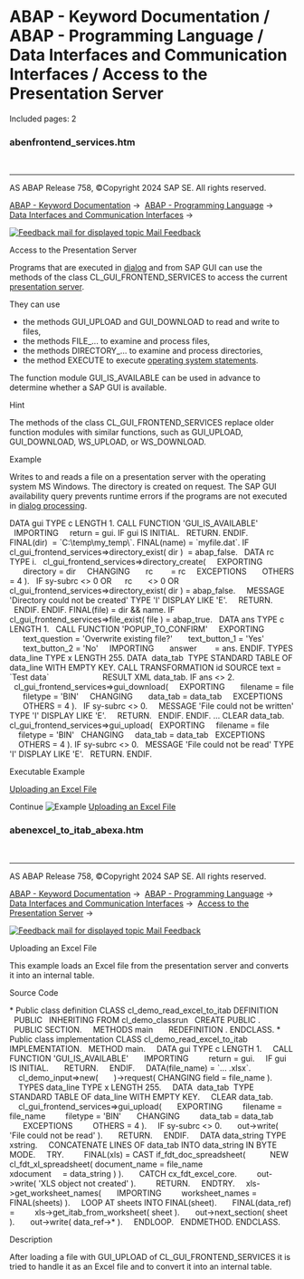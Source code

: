 # ABAP - Keyword Documentation / ABAP - Programming Language / Data Interfaces and Communication Interfaces / Access to the Presentation Server

Included pages: 2


### abenfrontend_services.htm

  

* * *

AS ABAP Release 758, ©Copyright 2024 SAP SE. All rights reserved.

[ABAP - Keyword Documentation](javascript:call_link\('abenabap.htm'\)) →  [ABAP - Programming Language](javascript:call_link\('abenabap_reference.htm'\)) →  [Data Interfaces and Communication Interfaces](javascript:call_link\('abenabap_data_communication.htm'\)) → 

 [![](Mail.gif?object=Mail.gif "Feedback mail for displayed topic") Mail Feedback](mailto:f1_help@sap.com?subject=Feedback%20on%20ABAP%20Documentation&body=Document:%20Access%20to%20the%20Presentation%20Server%2C%20ABENFRONTEND_SERVICES%2C%20758%0D%0A%0D%0AError:%0D%0A%0D%0A%0D%0A%0D%0ASuggestion%20for%20improvement:)

Access to the Presentation Server

Programs that are executed in [dialog](javascript:call_link\('abendialog_processing_glosry.htm'\) "Glossary Entry") and from SAP GUI can use the methods of the class CL\_GUI\_FRONTEND\_SERVICES to access the current [presentation server](javascript:call_link\('abenpresentation_server_glosry.htm'\) "Glossary Entry").

They can use

-   the methods GUI\_UPLOAD and GUI\_DOWNLOAD to read and write to files,
-   the methods FILE\_... to examine and process files,
-   the methods DIRECTORY\_... to examine and process directories,
-   the method EXECUTE to execute [operating system statements](javascript:call_link\('abenabap_system_commands_pres.htm'\)).

The function module GUI\_IS\_AVAILABLE can be used in advance to determine whether a SAP GUI is available.

Hint

The methods of the class CL\_GUI\_FRONTEND\_SERVICES replace older function modules with similar functions, such as GUI\_UPLOAD, GUI\_DOWNLOAD, WS\_UPLOAD, or WS\_DOWNLOAD.

Example

Writes to and reads a file on a presentation server with the operating system MS Windows. The directory is created on request. The SAP GUI availability query prevents runtime errors if the programs are not executed in [dialog processing](javascript:call_link\('abendialog_processing_glosry.htm'\) "Glossary Entry").

DATA gui TYPE c LENGTH 1.
CALL FUNCTION 'GUI\_IS\_AVAILABLE'
  IMPORTING
    return = gui.
IF gui IS INITIAL.
  RETURN.
ENDIF.
FINAL(dir)  = \`C:\\temp\\my\_temp\\\`.
FINAL(name) = \`myfile.dat\`.
IF cl\_gui\_frontend\_services=>directory\_exist( dir )  = abap\_false.
  DATA rc TYPE i.
  cl\_gui\_frontend\_services=>directory\_create(
    EXPORTING
      directory = dir
    CHANGING
      rc        = rc
    EXCEPTIONS
      OTHERS = 4 ).
  IF sy-subrc <> 0 OR
     rc       <> 0 OR
     cl\_gui\_frontend\_services=>directory\_exist( dir ) = abap\_false.
    MESSAGE 'Directory could not be created' TYPE 'I' DISPLAY LIKE 'E'.
    RETURN.
  ENDIF.
ENDIF.
FINAL(file) = dir && name.
IF cl\_gui\_frontend\_services=>file\_exist( file ) = abap\_true.
  DATA ans TYPE c LENGTH 1.
  CALL FUNCTION 'POPUP\_TO\_CONFIRM'
    EXPORTING
      text\_question = 'Overwrite existing file?'
      text\_button\_1 = 'Yes'
      text\_button\_2 = 'No'
    IMPORTING
      answer        = ans.
ENDIF.
TYPES data\_line TYPE x LENGTH 255.
DATA  data\_tab  TYPE STANDARD TABLE OF data\_line WITH EMPTY KEY.
CALL TRANSFORMATION id SOURCE text = \`Test data\`
                       RESULT XML data\_tab.
IF ans <> 2.
  cl\_gui\_frontend\_services=>gui\_download(
    EXPORTING
      filename = file
      filetype = 'BIN'
    CHANGING
      data\_tab = data\_tab
    EXCEPTIONS
      OTHERS = 4 ).
  IF sy-subrc <> 0.
    MESSAGE 'File could not be written' TYPE 'I' DISPLAY LIKE 'E'.
    RETURN.
  ENDIF.
ENDIF.
...
CLEAR data\_tab.
cl\_gui\_frontend\_services=>gui\_upload(
  EXPORTING
    filename = file
    filetype = 'BIN'
  CHANGING
    data\_tab = data\_tab
  EXCEPTIONS
    OTHERS = 4 ).
IF sy-subrc <> 0.
  MESSAGE 'File could not be read' TYPE 'I' DISPLAY LIKE 'E'.
  RETURN.
ENDIF.

Executable Example

[Uploading an Excel File](javascript:call_link\('abenexcel_to_itab_abexa.htm'\))

Continue
![Example](exa.gif "Example") [Uploading an Excel File](javascript:call_link\('abenexcel_to_itab_abexa.htm'\))


### abenexcel_to_itab_abexa.htm

  

* * *

AS ABAP Release 758, ©Copyright 2024 SAP SE. All rights reserved.

[ABAP - Keyword Documentation](javascript:call_link\('abenabap.htm'\)) →  [ABAP - Programming Language](javascript:call_link\('abenabap_reference.htm'\)) →  [Data Interfaces and Communication Interfaces](javascript:call_link\('abenabap_data_communication.htm'\)) →  [Access to the Presentation Server](javascript:call_link\('abenfrontend_services.htm'\)) → 

 [![](Mail.gif?object=Mail.gif "Feedback mail for displayed topic") Mail Feedback](mailto:f1_help@sap.com?subject=Feedback%20on%20ABAP%20Documentation&body=Document:%20Uploading%20an%20Excel%20File%2C%20ABENEXCEL_TO_ITAB_ABEXA%2C%20758%0D%0A%0D%0AError:%0D%0A%0D%0A%0D%0A%0D%0ASuggestion%20for%20improvement:)

Uploading an Excel File

This example loads an Excel file from the presentation server and converts it into an internal table.

Source Code   

\* Public class definition
CLASS cl\_demo\_read\_excel\_to\_itab DEFINITION
  PUBLIC
  INHERITING FROM cl\_demo\_classrun
  CREATE PUBLIC .
  PUBLIC SECTION.
    METHODS main
      REDEFINITION .
ENDCLASS.
\* Public class implementation
CLASS cl\_demo\_read\_excel\_to\_itab IMPLEMENTATION.
  METHOD main.
    DATA gui TYPE c LENGTH 1.
    CALL FUNCTION 'GUI\_IS\_AVAILABLE'
      IMPORTING
        return = gui.
    IF gui IS INITIAL.
      RETURN.
    ENDIF.
    DATA(file\_name) = \`... .xlsx\`.
    cl\_demo\_input=>new(
      )->request( CHANGING field = file\_name ).
    TYPES data\_line TYPE x LENGTH 255.
    DATA  data\_tab  TYPE STANDARD TABLE OF data\_line WITH EMPTY KEY.
    CLEAR data\_tab.
    cl\_gui\_frontend\_services=>gui\_upload(
      EXPORTING
        filename = file\_name
        filetype = 'BIN'
      CHANGING
        data\_tab = data\_tab
      EXCEPTIONS
        OTHERS = 4 ).
    IF sy-subrc <> 0.
      out->write( 'File could not be read' ).
      RETURN.
    ENDIF.
    DATA data\_string TYPE xstring.
    CONCATENATE LINES OF data\_tab INTO data\_string IN BYTE MODE.
    TRY.
        FINAL(xls) = CAST if\_fdt\_doc\_spreadsheet(
          NEW cl\_fdt\_xl\_spreadsheet( document\_name = file\_name
                                     xdocument     = data\_string ) ).
      CATCH cx\_fdt\_excel\_core.
        out->write( 'XLS object not created' ).
        RETURN.
    ENDTRY.
    xls->get\_worksheet\_names(
      IMPORTING
        worksheet\_names = FINAL(sheets) ).
    LOOP AT sheets INTO FINAL(sheet).
      FINAL(data\_ref) =
        xls->get\_itab\_from\_worksheet( sheet ).
      out->next\_section( sheet ).
      out->write( data\_ref->\* ).
    ENDLOOP.
  ENDMETHOD.
ENDCLASS.

Description   

After loading a file with GUI\_UPLOAD of CL\_GUI\_FRONTEND\_SERVICES it is tried to handle it as an Excel file and to convert it into an internal table.
